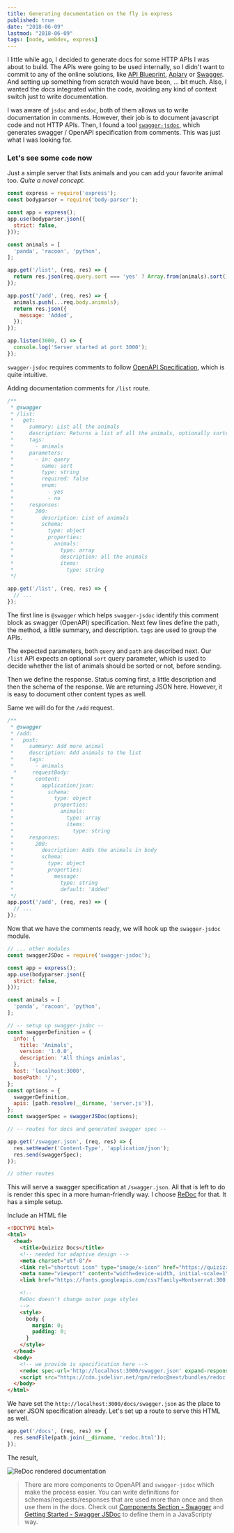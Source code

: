 ```yaml
---
title: Generating documentation on the fly in express
published: true
date: "2018-06-09"
lastmod: "2018-06-09"
tags: [node, webdev, express]
---
```



I little while ago, I decided to generate docs for some HTTP APIs I was about to build. The APIs were going to be used internally, so I didn't want to commit to any of the online solutions, like [API Blueprint](https://apiblueprint.org/), [Apiary](https://apiary.io/) or [Swagger](https://swagger.io/). And setting up something from scratch would have been, ... bit much. Also, I wanted the docs integrated within the code, avoiding any kind of context switch just to write documentation.


I was aware of `jsdoc` and `esdoc`, both of them allows us to write documentation in comments. However, their job is to document javascript code and not HTTP APIs. Then, I found a tool [`swagger-jsdoc`](`https://github.com/Surnet/swagger-jsdoc`), which generates swagger / OpenAPI specification from comments. This was just what I was looking for.


### Let's see some `code` now

Just a simple server that lists animals and you can add your favorite animal too. _Quite a novel concept_.

```js
const express = require('express');
const bodyparser = require('body-parser');

const app = express();
app.use(bodyparser.json({
  strict: false,
}));

const animals = [
  'panda', 'racoon', 'python',
];

app.get('/list', (req, res) => {
  return res.json(req.query.sort === 'yes' ? Array.from(animals).sort() : animals); // why is .sort inplace 😠
});

app.post('/add', (req, res) => {
  animals.push(...req.body.animals);
  return res.json({
    message: 'Added',
  });
});

app.listen(3000, () => {
  console.log('Server started at port 3000');
});
```

`swagger-jsdoc` requires comments to follow [OpenAPI Specification](https://swagger.io/docs/specification/about/), which is quite intuitive.

Adding documentation comments for `/list` route.

```js
/**
 * @swagger
 * /list:
 *   get:
 *     summary: List all the animals
 *     description: Returns a list of all the animals, optionally sorted
 *     tags:
 *       - animals
 *     parameters:
 *       - in: query
 *         name: sort
 *         type: string
 *         required: false
 *         enum:
 *           - yes
 *           - no
 *     responses:
 *       200:
 *         description: List of animals
 *         schema:
 *           type: object
 *           properties:
 *             animals:
 *               type: array
 *               description: all the animals
 *               items:
 *                 type: string
 */

app.get('/list', (req, res) => {
  // ...
});

```

The first line is `@swagger` which helps `swagger-jsdoc` identify this comment block as swagger (OpenAPI) specification. Next few lines define the path, the method, a little summary, and description. `tags` are used to group the APIs.

The expected parameters, both `query` and `path` are described next. Our `/list` API expects an optional `sort` query parameter, which is used to decide whether the list of animals should be sorted or not, before sending.

Then we define the response. Status coming first, a little description and then the schema of the response. We are returning JSON here. However, it is easy to document other content types as well.

Same we will do for the `/add` request.

```js
/**
 * @swagger
 * /add:
 *   post:
 *     summary: Add more animal
 *     description: Add animals to the list
 *     tags:
 *       - animals
  *     requestBody:
 *       content:
 *         application/json:
 *           schema:
 *             type: object
 *             properties:
 *               animals:
 *                 type: array
 *                 items:
 *                   type: string
 *     responses:
 *       200:
 *         description: Adds the animals in body
 *         schema:
 *           type: object
 *           properties:
 *             message:
 *               type: string
 *               default: 'Added'
 */
app.post('/add', (req, res) => {
  // ...
});

```

Now that we have the comments ready, we will hook up the `swagger-jsdoc` module.

```js
// ... other modules
const swaggerJSDoc = require('swagger-jsdoc');

const app = express();
app.use(bodyparser.json({
  strict: false,
}));

const animals = [
  'panda', 'racoon', 'python',
];

// -- setup up swagger-jsdoc --
const swaggerDefinition = {
  info: {
    title: 'Animals',
    version: '1.0.0',
    description: 'All things animlas',
  },
  host: 'localhost:3000',
  basePath: '/',
};
const options = {
  swaggerDefinition,
  apis: [path.resolve(__dirname, 'server.js')],
};
const swaggerSpec = swaggerJSDoc(options);

// -- routes for docs and generated swagger spec --

app.get('/swagger.json', (req, res) => {
  res.setHeader('Content-Type', 'application/json');
  res.send(swaggerSpec);
});

// other routes
```

This will serve a swagger specification at `/swagger.json`. All that is left to do is render this spec in a more human-friendly way. I choose [ReDoc](https://github.com/Rebilly/ReDoc) for that. It has a simple setup.

Include an HTML file

```html
<!DOCTYPE html>
<html>
  <head>
    <title>Quizizz Docs</title>
    <!-- needed for adaptive design -->
    <meta charset="utf-8"/>
    <link rel="shortcut icon" type="image/x-icon" href="https://quizizz.com/favicon.ico" />
    <meta name="viewport" content="width=device-width, initial-scale=1">
    <link href="https://fonts.googleapis.com/css?family=Montserrat:300,400,700|Roboto:300,400,700" rel="stylesheet">

    <!--
    ReDoc doesn't change outer page styles
    -->
    <style>
      body {
        margin: 0;
        padding: 0;
      }
    </style>
  </head>
  <body>
    <!-- we provide is specification here -->
    <redoc spec-url='http://localhost:3000/swagger.json' expand-responses="all"></redoc>
    <script src="https://cdn.jsdelivr.net/npm/redoc@next/bundles/redoc.standalone.js"> </script>
  </body>
</html>
```

We have set the `http://localhost:3000/docs/swagger.json` as the place to server JSON specification already. Let's set up a route to serve this HTML as well.

```js
app.get('/docs', (req, res) => {
  res.sendFile(path.join(__dirname, 'redoc.html'));
});
```

The result,

![ReDoc rendered documentation](https://i.imgur.com/QN1LULM.gif)

> There are more components to OpenAPI and `swagger-jsdoc` which make the process easier. You can write definitions for schemas/requests/responses that are used more than once and then use them in the docs. Check out [Components Section - Swagger](https://swagger.io/docs/specification/components/) and [Getting Started - Swagger JSDoc](https://github.com/Surnet/swagger-jsdoc/blob/master/docs/GETTING-STARTED.md) to define them in a JavaScripty way.


